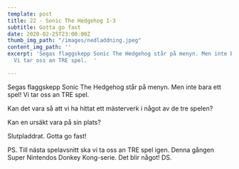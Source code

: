 ```yaml
---
template: post
title: 22 - Sonic The Hedgehog 1-3
subtitle: Gotta go fast
date: 2020-02-25T23:00:00Z
thumb_img_path: "/images/nedladdning.jpeg"
content_img_path: ''
excerpt: 'Segas flaggskepp Sonic The Hedgehog står på menyn. Men inte bara ett spel!
  Vi tar oss an TRE spel.  '

---
```

Segas flaggskepp Sonic The Hedgehog står på menyn. Men inte bara ett spel! Vi tar oss an TRE spel. 

Kan det vara så att vi ha hittat ett mästerverk i något av de tre spelen? 

Kan en ursäkt vara på sin plats?

Slutpladdrat. Gotta go fast! 

PS. Till nästa spelavsnitt ska vi ta oss an TRE spel igen. Denna gången Super Nintendos Donkey Kong-serie. Det blir något! DS.